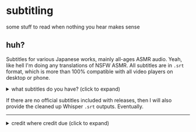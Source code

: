# subtitling
some stuff to read when nothing you hear makes sense

## huh?
Subtitles for various Japanese works, mainly all-ages ASMR audio. Yeah, like hell I'm doing any translations of NSFW ASMR. All subtitles are in `.srt` format, which is more than 100% compatible with all video players on desktop or phone.

<details>
  <summary>what subtitles do you have? (click to expand)</summary>

- Blue Archive ASMR
  - Volume Hina
  - Volume Kayoko (not yet, but I'm pumped to work on this)
- nothing else, yet

</details>

If there are no official subtitles included with releases, then I will also provide the cleaned up Whisper `.srt` outputs. Eventually.

---

<details>
  <summary>credit where credit due (click to expand)</summary>

[OpenAI/Whisper](https://github.com/openai/whisper) — the very neat transcribing tool that patches the holes in my virtually non-existent jp speaking comprehension, plus rough timings for SRT files

[Aegisub](https://aegisub.org/) — subtitle creation and editing tool to change text and to fix the jank timings output by Whisper

[Google Colab](https://colab.research.google.com) — for running Whisper on because my bum-ass laptop doesn't like running it nicely

</details>



